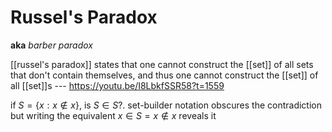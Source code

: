 # Russel's Paradox

**aka** _barber paradox_

[[russel's paradox]] states that one cannot construct the [[set]] of all sets that don't contain themselves, and thus one cannot construct the [[set]] of all [[set]]s --- <https://youtu.be/I8LbkfSSR58?t=1559>

if $S = \{x : x \notin x\}$, is $S \in S$?. set-builder notation obscures the contradiction but writing the equivalent $x \in S = x \notin x$ reveals it
